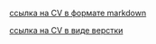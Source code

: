 [ссылка на CV в формате markdown](https://nicolas-baranovskiy.github.io/rsschool-cv/cv)

[ссылка на CV в виде верстки](https://nicolas-baranovskiy.github.io/rsschool-cv/)



